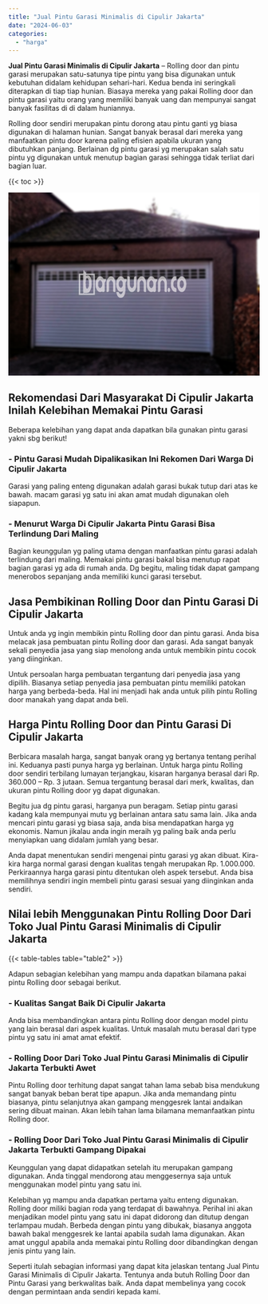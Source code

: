 ```yaml
---
title: "Jual Pintu Garasi Minimalis di Cipulir Jakarta"
date: "2024-06-03"
categories: 
  - "harga"
---
```


**Jual Pintu Garasi Minimalis di Cipulir Jakarta** – Rolling door dan pintu garasi merupakan satu-satunya tipe pintu yang bisa digunakan untuk kebutuhan didalam kehidupan sehari-hari. Kedua benda ini seringkali diterapkan di tiap tiap hunian. Biasaya mereka yang pakai Rolling door dan pintu garasi yaitu orang yang memiliki banyak uang dan mempunyai sangat banyak fasilitas di di dalam huniannya.

Rolling door sendiri merupakan pintu dorong atau pintu ganti yg biasa digunakan di halaman hunian. Sangat banyak berasal dari mereka yang manfaatkan pintu door karena paling efisien apabila ukuran yang dibutuhkan panjang. Berlainan dg pintu garasi yg merupakan salah satu pintu yg digunakan untuk menutup bagian garasi sehingga tidak terliat dari bagian luar.

{{< toc >}}

![Jual Pintu Garasi Minimalis di Cipulir Jakarta](/images/pintu-garasi-27.png)

## Rekomendasi Dari Masyarakat Di Cipulir Jakarta Inilah Kelebihan Memakai Pintu Garasi

Beberapa kelebihan yang dapat anda dapatkan bila gunakan pintu garasi yakni sbg berikut!

### \- Pintu Garasi Mudah Dipalikasikan Ini Rekomen Dari Warga Di Cipulir Jakarta

Garasi yang paling enteng digunakan adalah garasi bukak tutup dari atas ke bawah. macam garasi yg satu ini akan amat mudah digunakan oleh siapapun.

### \- Menurut Warga Di Cipulir Jakarta Pintu Garasi Bisa Terlindung Dari Maling

Bagian keunggulan yg paling utama dengan manfaatkan pintu garasi adalah terlindung dari maling. Memakai pintu garasi bakal bisa menutup rapat bagian garasi yg ada di rumah anda. Dg begitu, maling tidak dapat gampang menerobos sepanjang anda memiliki kunci garasi tersebut.

## Jasa Pembikinan Rolling Door dan Pintu Garasi Di Cipulir Jakarta

Untuk anda yg ingin membikin pintu Rolling door dan pintu garasi. Anda bisa melacak jasa pembuatan pintu Rolling door dan garasi. Ada sangat banyak sekali penyedia jasa yang siap menolong anda untuk membikin pintu cocok yang diinginkan.

Untuk persoalan harga pembuatan tergantung dari penyedia jasa yang dipilih. Biasanya setiap penyedia jasa pembuatan pintu memiliki patokan harga yang berbeda-beda. Hal ini menjadi hak anda untuk pilih pintu Rolling door manakah yang dapat anda beli.

## Harga Pintu Rolling Door dan Pintu Garasi Di Cipulir Jakarta

Berbicara masalah harga, sangat banyak orang yg bertanya tentang perihal ini. Keduanya pasti punya harga yg berlainan. Untuk harga pintu Rolling door sendiri terbilang lumayan terjangkau, kisaran harganya berasal dari Rp. 360.000 – Rp. 3 jutaan. Semua tergantung berasal dari merk, kwalitas, dan ukuran pintu Rolling door yg dapat digunakan.

Begitu jua dg pintu garasi, harganya pun beragam. Setiap pintu garasi kadang kala mempunyai mutu yg berlainan antara satu sama lain. Jika anda mencari pintu garasi yg biasa saja, anda bisa mendapatkan harga yg ekonomis. Namun jikalau anda ingin meraih yg paling baik anda perlu menyiapkan uang didalam jumlah yang besar.

Anda dapat menentukan sendiri mengenai pintu garasi yg akan dibuat. Kira-kira harga normal garasi dengan kualitas tengah merupakan Rp. 1.000.000. Perkiraannya harga garasi pintu ditentukan oleh aspek tersebut. Anda bisa memilihnya sendiri ingin membeli pintu garasi sesuai yang diinginkan anda sendiri.

## Nilai lebih Menggunakan Pintu Rolling Door Dari Toko Jual Pintu Garasi Minimalis di Cipulir Jakarta

{{< table-tables table="table2" >}}

Adapun sebagian kelebihan yang mampu anda dapatkan bilamana pakai pintu Rolling door sebagai berikut.

### \- Kualitas Sangat Baik Di Cipulir Jakarta

Anda bisa membandingkan antara pintu Rolling door dengan model pintu yang lain berasal dari aspek kualitas. Untuk masalah mutu berasal dari type pintu yg satu ini amat amat efektif.

### \- Rolling Door Dari Toko Jual Pintu Garasi Minimalis di Cipulir Jakarta Terbukti Awet

Pintu Rolling door terhitung dapat sangat tahan lama sebab bisa mendukung sangat banyak beban berat tipe apapun. Jika anda memandang pintu biasanya, pintu selanjutnya akan gampang menggesrek lantai andaikan sering dibuat mainan. Akan lebih tahan lama bilamana memanfaatkan pintu Rolling door.

### \- Rolling Door Dari Toko Jual Pintu Garasi Minimalis di Cipulir Jakarta Terbukti Gampang Dipakai

Keunggulan yang dapat didapatkan setelah itu merupakan gampang digunakan. Anda tinggal mendorong atau menggesernya saja untuk menggunakan model pintu yang satu ini.

Kelebihan yg mampu anda dapatkan pertama yaitu enteng digunakan. Rolling door miliki bagian roda yang terdapat di bawahnya. Perihal ini akan menjadikan model pintu yang satu ini dapat didorong dan ditutup dengan terlampau mudah. Berbeda dengan pintu yang dibukak, biasanya anggota bawah bakal menggesrek ke lantai apabila sudah lama digunakan. Akan amat unggul apabila anda memakai pintu Rolling door dibandingkan dengan jenis pintu yang lain.

Seperti itulah sebagian informasi yang dapat kita jelaskan tentang Jual Pintu Garasi Minimalis di Cipulir Jakarta. Tentunya anda butuh Rolling Door dan Pintu Garasi yang berkwalitas baik. Anda dapat membelinya yang cocok dengan permintaan anda sendiri kepada kami.
